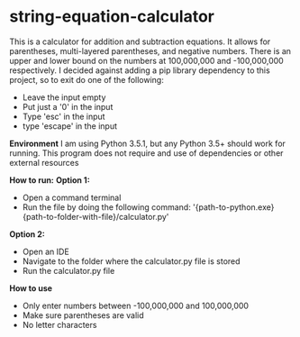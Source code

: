 # string-equation-calculator
This is a calculator for addition and subtraction equations. It allows for parentheses, multi-layered parentheses,
and negative numbers. There is an upper and lower bound on the numbers at 100,000,000 and -100,000,000 respectively.
I decided against adding a pip library dependency to this project, so to exit do one of the following:
- Leave the input empty
- Put just a '0' in the input
- Type 'esc' in the input
- type 'escape' in the input

**Environment**
I am using Python 3.5.1, but any Python 3.5+ should work for running. This program does not require
and use of dependencies or other external resources

**How to run:**
  **Option 1:**
  - Open a command terminal
  - Run the file by doing the following command: '{path-to-python.exe} {path-to-folder-with-file}/calculator.py'

  **Option 2:**
  - Open an IDE
  - Navigate to the folder where the calculator.py file is stored
  - Run the calculator.py file

**How to use**
- Only enter numbers between -100,000,000 and 100,000,000
- Make sure parentheses are valid
- No letter characters

